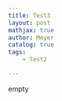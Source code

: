 ```yaml
---
title: Test3
layout: post
mathjax: true
author: Meyer
catalog: true
tags: 
    - Test2

---
```



empty 